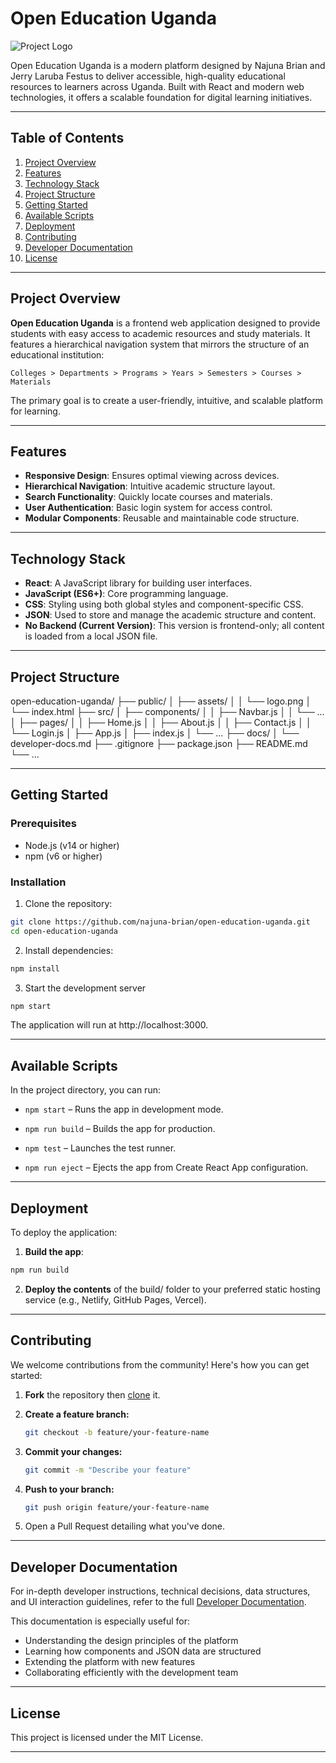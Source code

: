 # Open Education Uganda

![Project Logo](public/Assets/logo.png)

Open Education Uganda is a modern platform designed by Najuna Brian and Jerry Laruba Festus to deliver accessible, high-quality educational resources to learners across Uganda. Built with React and modern web technologies, it offers a scalable foundation for digital learning initiatives.

---

## Table of Contents
1. [Project Overview](#project-overview)
2. [Features](#features)
3. [Technology Stack](#technology-stack)
4. [Project Structure](#project-structure)
5. [Getting Started](#getting-started)
6. [Available Scripts](#available-scripts)
7. [Deployment](#deployment)
8. [Contributing](#contributing)
9. [Developer Documentation](#developer-documentation)
10. [License](#license)

---

## Project Overview <a name="project-overview"></a>

**Open Education Uganda** is a frontend web application designed to provide students with easy access to academic resources and study materials. It features a hierarchical navigation system that mirrors the structure of an educational institution:

`Colleges > Departments > Programs > Years > Semesters > Courses > Materials`

The primary goal is to create a user-friendly, intuitive, and scalable platform for learning.

---

## Features <a name="features"></a>

- **Responsive Design**: Ensures optimal viewing across devices.
- **Hierarchical Navigation**: Intuitive academic structure layout.
- **Search Functionality**: Quickly locate courses and materials.
- **User Authentication**: Basic login system for access control.
- **Modular Components**: Reusable and maintainable code structure.

---

## Technology Stack <a name="technology-stack"></a>

- **React**: A JavaScript library for building user interfaces.
- **JavaScript (ES6+)**: Core programming language.
- **CSS**: Styling using both global styles and component-specific CSS.
- **JSON**: Used to store and manage the academic structure and content.
- **No Backend (Current Version)**: This version is frontend-only; all content is loaded from a local JSON file.

---

## Project Structure <a name="project-structure"></a>
open-education-uganda/
├── public/
│ ├── assets/
│ │ └── logo.png
│ └── index.html
├── src/
│ ├── components/
│ │ ├── Navbar.js
│ │ └── ...
│ ├── pages/
│ │ ├── Home.js
│ │ ├── About.js
│ │ ├── Contact.js
│ │ └── Login.js
│ ├── App.js
│ ├── index.js
│ └── ...
├── docs/
│ └── developer-docs.md
├── .gitignore
├── package.json
├── README.md
└── ...

---

## Getting Started <a name="getting-started"></a>

### Prerequisites
- Node.js (v14 or higher)
- npm (v6 or higher)

### Installation <a name="inatallation"></a>
1. Clone the repository:
```bash
git clone https://github.com/najuna-brian/open-education-uganda.git
cd open-education-uganda
```

2. Install dependencies:

```bash
npm install
```

3. Start the development server
```bash
npm start
```
The application will run at http://localhost:3000.

---

## Available Scripts <a name="available-scripts"></a>

In the project directory, you can run:

- `npm start` – Runs the app in development mode.

- `npm run build` – Builds the app for production.

- `npm test` – Launches the test runner.

- `npm run eject` – Ejects the app from Create React App configuration.

---

## Deployment <a name="deployment"></a>

To deploy the application:

1. **Build the app**:

```bash
npm run build
```
2. **Deploy the contents** of the build/ folder to your preferred static hosting service (e.g., Netlify, GitHub Pages, Vercel).

---

## Contributing <a name="contributing"></a>

We welcome contributions from the community! Here's how you can get started:

1. **Fork** the repository then [clone](#installation) it.

2. **Create a feature branch:**

   ```bash
   git checkout -b feature/your-feature-name
   ```
3. **Commit your changes:**

   ```bash
   git commit -m "Describe your feature"
   ```
4. **Push to your branch:**

   ```bash
   git push origin feature/your-feature-name
   ```
5. Open a Pull Request detailing what you've done.

---

## Developer Documentation <a name="developer-documentation"></a>

For in-depth developer instructions, technical decisions, data structures, and UI interaction guidelines, refer to the full [Developer Documentation](developer-docs.md).

This documentation is especially useful for:

- Understanding the design principles of the platform
- Learning how components and JSON data are structured
- Extending the platform with new features
- Collaborating efficiently with the development team

---

## License <a name="license"></a>

This project is licensed under the MIT License.

---



